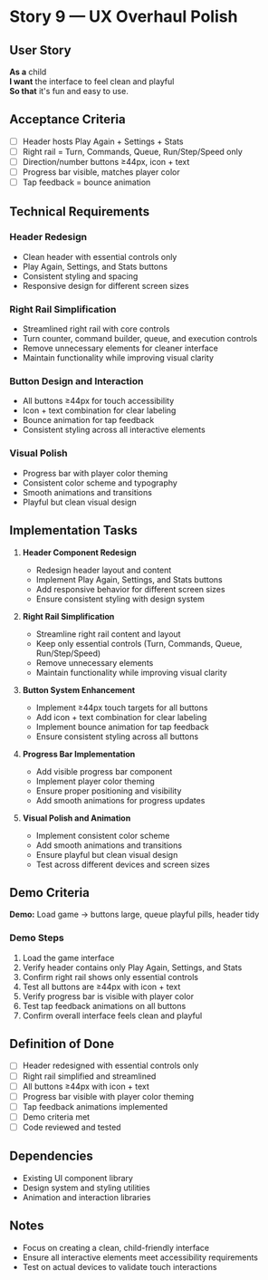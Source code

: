 # Story 9 — UX Overhaul Polish

## User Story

**As a** child  
**I want** the interface to feel clean and playful  
**So that** it's fun and easy to use.

## Acceptance Criteria

- [ ] Header hosts Play Again + Settings + Stats
- [ ] Right rail = Turn, Commands, Queue, Run/Step/Speed only
- [ ] Direction/number buttons ≥44px, icon + text
- [ ] Progress bar visible, matches player color
- [ ] Tap feedback = bounce animation

## Technical Requirements

### Header Redesign
- Clean header with essential controls only
- Play Again, Settings, and Stats buttons
- Consistent styling and spacing
- Responsive design for different screen sizes

### Right Rail Simplification
- Streamlined right rail with core controls
- Turn counter, command builder, queue, and execution controls
- Remove unnecessary elements for cleaner interface
- Maintain functionality while improving visual clarity

### Button Design and Interaction
- All buttons ≥44px for touch accessibility
- Icon + text combination for clear labeling
- Bounce animation for tap feedback
- Consistent styling across all interactive elements

### Visual Polish
- Progress bar with player color theming
- Consistent color scheme and typography
- Smooth animations and transitions
- Playful but clean visual design

## Implementation Tasks

1. **Header Component Redesign**
   - Redesign header layout and content
   - Implement Play Again, Settings, and Stats buttons
   - Add responsive behavior for different screen sizes
   - Ensure consistent styling with design system

2. **Right Rail Simplification**
   - Streamline right rail content and layout
   - Keep only essential controls (Turn, Commands, Queue, Run/Step/Speed)
   - Remove unnecessary elements
   - Maintain functionality while improving visual clarity

3. **Button System Enhancement**
   - Implement ≥44px touch targets for all buttons
   - Add icon + text combination for clear labeling
   - Implement bounce animation for tap feedback
   - Ensure consistent styling across all buttons

4. **Progress Bar Implementation**
   - Add visible progress bar component
   - Implement player color theming
   - Ensure proper positioning and visibility
   - Add smooth animations for progress updates

5. **Visual Polish and Animation**
   - Implement consistent color scheme
   - Add smooth animations and transitions
   - Ensure playful but clean visual design
   - Test across different devices and screen sizes

## Demo Criteria

**Demo:** Load game → buttons large, queue playful pills, header tidy

### Demo Steps
1. Load the game interface
2. Verify header contains only Play Again, Settings, and Stats
3. Confirm right rail shows only essential controls
4. Test all buttons are ≥44px with icon + text
5. Verify progress bar is visible with player color
6. Test tap feedback animations on all buttons
7. Confirm overall interface feels clean and playful

## Definition of Done

- [ ] Header redesigned with essential controls only
- [ ] Right rail simplified and streamlined
- [ ] All buttons ≥44px with icon + text
- [ ] Progress bar visible with player color theming
- [ ] Tap feedback animations implemented
- [ ] Demo criteria met
- [ ] Code reviewed and tested

## Dependencies

- Existing UI component library
- Design system and styling utilities
- Animation and interaction libraries

## Notes

- Focus on creating a clean, child-friendly interface
- Ensure all interactive elements meet accessibility requirements
- Test on actual devices to validate touch interactions
